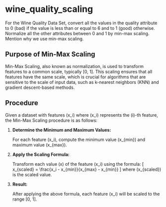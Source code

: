 # wine_quality_scaling
For the Wine Quality Data Set, convert all the values in the quality attribute to 0 (bad) if the value is less than or equal to 6 and to 1 (good) otherwise. Normalize all the other attributes between 0 and 1 by min-max scaling. Mention why we use min-max scaling.
## Purpose of Min-Max Scaling

Min-Max Scaling, also known as normalization, is used to transform features to a common scale, typically [0, 1]. This scaling ensures that all features have the same scale, which is crucial for algorithms that are sensitive to the scale of input data, such as k-nearest neighbors (KNN) and gradient descent-based methods.

## Procedure

Given a dataset with features \(x_i\) where \(x_i\) represents the \(i\)-th feature, the Min-Max Scaling procedure is as follows:

1. **Determine the Minimum and Maximum Values:**

   For each feature \(x_i\), compute the minimum value \(x_{min}\) and maximum value \(x_{max}\).

2. **Apply the Scaling Formula:**

   Transform each value \(x\) of the feature \(x_i\) using the formula:
   \[
   x_{scaled} = \frac{x_i - x_{min}}{x_{max} - x_{min}}
   \]
   where \(x_{scaled}\) is the scaled value.

3. **Result:**

   After applying the above formula, each feature \(x_i\) will be scaled to the range [0, 1].
